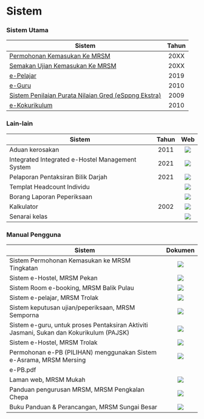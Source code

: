 # Sistem

### Sistem Utama


| Sistem                                               | Tahun |
| ---------------------------------------------------- | :---: |
| [Permohonan Kemasukan Ke MRSM](sistem.md)            |  20XX |
| [Semakan Ujian Kemasukan Ke MRSM](https://mrsm.mara.gov.my/MARATawaranf1/frmLoginSemakanF1.aspx) |  20XX |
| [e-Pelajar](http://www.mrsmkotakinabalu.edu.my/epelajar/login.asp) |  2019 |
| [e-Guru](http://www.mrsmsemporna.edu.my/skoq/contents/Loginguru.asp) |  2010 |
| [Sistem Penilaian Purata Nilaian Gred (eSppng Ekstra)](https://uppmmrsmlangkawi.com/esppng) |  2009 |
| [e-Kokurikulum](http://www.mrsmserting.com/SKOQ/Contents/loginKoq.asp) |  2010 |


### Lain-lain

| Sistem                                           | Tahun |                                                                              Web                                                                              |
| ------------------------------------------------ | :---: | :-----------------------------------------------------------------------------------------------------------------------------------------------------------: |
| Aduan kerosakan                                  |  2011 |                                    [![](broken-reference)](https://mrsmict.wixsite.com/mrsmkkmaintainance/aduan-kerosakkan)                                   |
| Integrated Integrated e-Hostel Management System |  2021 |                                                   [![](broken-reference)](http://e-hostel.net/trans\_hostel)                                                  |
| Pelaporan Pentaksiran Bilik Darjah               |  2021 |                                                   [![](broken-reference)](https://mylink.la/nurmujahadah02)                                                   |
| Templat Headcount Individu                       |       | [![](broken-reference)](https://maranet-my.sharepoint.com/:x:/g/personal/joespenzal\_mara\_gov\_my/EfRb-OhMT8hFqlBPfSu8GZ4BpVBxAzzcNXAz\_KWWl\_VyFw?e=FqpV7A) |
| Borang Laporan Peperiksaan                       |       |                                       [![](broken-reference)](http://examreportofficialuppmlgg168.uppmlgg.com/index.asp)                                      |
| Kalkulator                                       |  2002 |                                      [![](broken-reference)](http://kalkulatorpng4mrsm.uppmlgg.com/calculatorPNGatas.asp)                                     |
| Senarai kelas                                    |       |                                               [![](broken-reference)](http://www.uppmlgg.com/senaraikelas.html)                                               |

### Manual Pengguna

| Sistem                                                                                  |                                      Dokumen                                      |
| --------------------------------------------------------------------------------------- | :-------------------------------------------------------------------------------: |
| Sistem Permohonan Kemasukan ke MRSM Tingkatan                                           |            [![](broken-reference)](material/Sistem-Permohonan-MRSM.pdf)           |
| Sistem e-Hostel, MRSM Pekan                                                             | [![](broken-reference)](http://tar.mrsm.edu.my/data/pelajar/asrama/borang-pb.pdf) |
| Sistem Room e-booking, MRSM Balik Pulau                                                 |                 [![](broken-reference)](Sistem-Room-e-booking.pdf)                |
| Sistem e-pelajar, MRSM Trolak                                                           |                   [![](broken-reference)](material/epelajar.pdf)                  |
| Sistem keputusan ujian/peperiksaan, MRSM Semporna                                       |              [![](broken-reference)](material/semakan\_keputusan.pdf)             |
| Sistem e-guru, untuk proses Pentaksiran Aktiviti Jasmani, Sukan dan Kokurikulum (PAJSK) |                    [![](broken-reference)](material/eguru.pdf)                    |
| Sistem e-Hostel, MRSM Trolak                                                            |                   [![](broken-reference)](material/E-HOSTEL.pdf)                  |
| Permohonan e-PB (PILIHAN) menggunakan Sistem e-Asrama, MRSM Mersing                     |                     [![](broken-reference)](material/e-PB.pdf)                    |
| e-PB.pdf                                                                                |                                                                                   |
| Laman web, MRSM Mukah                                                                   |                  [![](broken-reference)](material/web-mukah.pdf)                  |
| Panduan pengurusan MRSM, MRSM Pengkalan Chepa                                           |               [![](broken-reference)](material/pengurusan\_mrsm.pdf)              |
| Buku Panduan & Perancangan, MRSM Sungai Besar                                           |              [![](broken-reference)](https://anyflip.com/mkaug/elxb/)             |
